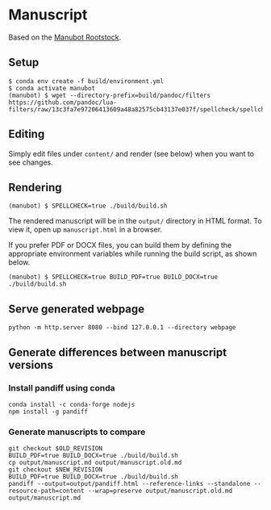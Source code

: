 # Manuscript

Based on the [Manubot Rootstock](https://github.com/manubot/rootstock).


## Setup

```
$ conda env create -f build/environment.yml
$ conda activate manubot
(manubot) $ wget --directory-prefix=build/pandoc/filters https://github.com/pandoc/lua-filters/raw/13c3fa7e97206413609a48a82575cb43137e037f/spellcheck/spellcheck.lua
```


## Editing

Simply edit files under `content/` and render (see below) when you want to see changes.


## Rendering

```
(manubot) $ SPELLCHECK=true ./build/build.sh
```

The rendered manuscript will be in the `output/` directory in HTML format.
To view it, open up `manuscript.html` in a browser.

If you prefer PDF or DOCX files, you can build them by defining the appropriate environment variables while running the build script, as shown below.

```
(manubot) $ SPELLCHECK=true BUILD_PDF=true BUILD_DOCX=true ./build/build.sh
```


## Serve generated webpage

```
python -m http.server 8080 --bind 127.0.0.1 --directory webpage
```


## Generate differences between manuscript versions

### Install pandiff using conda

```
conda install -c conda-forge nodejs
npm install -g pandiff
```

### Generate manuscripts to compare

```
git checkout $OLD_REVISION
BUILD_PDF=true BUILD_DOCX=true ./build/build.sh
cp output/manuscript.md output/manuscript.old.md
git checkout $NEW_REVISION
BUILD_PDF=true BUILD_DOCX=true ./build/build.sh
pandiff --output=output/pandiff.html --reference-links --standalone --resource-path=content --wrap=preserve output/manuscript.old.md output/manuscript.md
```

